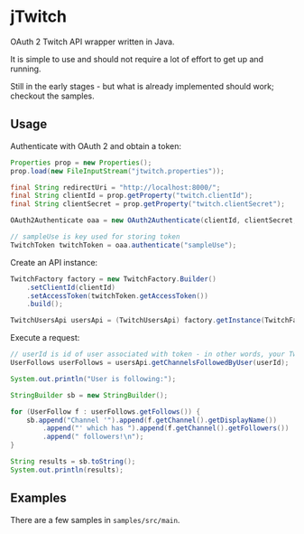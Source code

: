 # jTwitch
OAuth 2 Twitch API wrapper written in Java.

It is simple to use and should not require a lot of effort to get up and running.

Still in the early stages - but what is already implemented should work; checkout the samples.

## Usage
Authenticate with OAuth 2 and obtain a token:
```java
Properties prop = new Properties();
prop.load(new FileInputStream("jtwitch.properties"));

final String redirectUri = "http://localhost:8000/";
final String clientId = prop.getProperty("twitch.clientId");
final String clientSecret = prop.getProperty("twitch.clientSecret");

OAuth2Authenticate oaa = new OAuth2Authenticate(clientId, clientSecret, redirectUri);

// sampleUse is key used for storing token
TwitchToken twitchToken = oaa.authenticate("sampleUse");
```
Create an API instance:
```java
TwitchFactory factory = new TwitchFactory.Builder()
    .setClientId(clientId)
    .setAccessToken(twitchToken.getAccessToken())
    .build();

TwitchUsersApi usersApi = (TwitchUsersApi) factory.getInstance(TwitchFactory.API.Users);
```
Execute a request:
```java
// userId is id of user associated with token - in other words, your Twitch account id
UserFollows userFollows = usersApi.getChannelsFollowedByUser(userId);

System.out.println("User is following:");

StringBuilder sb = new StringBuilder();

for (UserFollow f : userFollows.getFollows()) {
    sb.append("Channel '").append(f.getChannel().getDisplayName())
        .append("' which has ").append(f.getChannel().getFollowers())
        .append(" followers!\n");
}

String results = sb.toString();
System.out.println(results);
```
## Examples
There are a few samples in `samples/src/main`.
